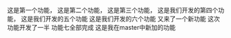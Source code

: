 这是第一个功能，
这是第二个功能，
这是第三个功能，
这是我们开发的第四个功能，
这是我们开发的五个功能
这是我们开发的六个功能
又来了一个新功能
这次功能开发了一半
功能七全部完成
这是我在master中新加的功能